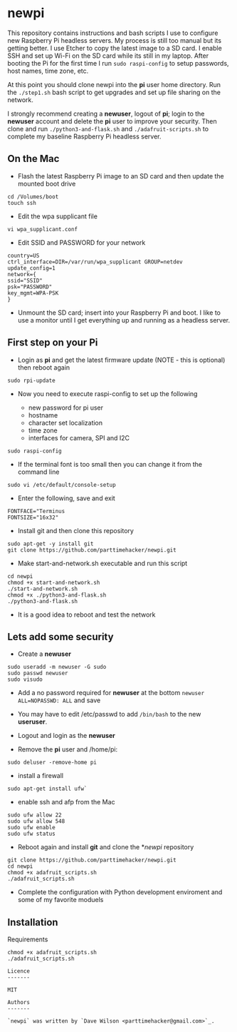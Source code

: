 # newpi

This repository contains instructions and bash scripts I use to configure new Raspberry Pi headless servers. My process is still too manual but its getting better. I use Etcher to copy the latest image to a SD card. I enable SSH and set up Wi-Fi on the SD card while its still in my laptop. After booting the Pi for the first time I run `sudo raspi-config` to setup passwords, host names, time zone, etc. 

At this point you should clone newpi into the **pi** user home directory. Run the `./step1.sh` bash script to get upgrades and set up file sharing on the network.

I strongly recommend creating a **newuser**, logout of **pi**; login to the **newuser** account and delete the **pi** user to improve your security. Then clone and run `./python3-and-flask.sh` and `./adafruit-scripts.sh` to complete my baseline Raspberry Pi headless server.

## On the Mac

- Flash the latest Raspberry Pi image to an SD card and then update the mounted boot drive

```
cd /Volumes/boot
touch ssh
```
- Edit the wpa supplicant file
```
vi wpa_supplicant.conf
```
- Edit SSID and PASSWORD for your network
```
country=US
ctrl_interface=DIR=/var/run/wpa_supplicant GROUP=netdev
update_config=1
network={
ssid="SSID"
psk="PASSWORD"
key_mgmt=WPA-PSK
}
```
- Unmount the SD card; insert into your Raspberry Pi and boot.  I like to use a monitor until I get everything up and running as a headless server. 

## First step on your Pi

- Login as **pi** and get the latest firmware update (NOTE - this is optional) then reboot again
```
sudo rpi-update
```
- Now you need to execute raspi-config to set up the following

  * new password for pi user
  * hostname 
  * character set localization
  * time zone
  * interfaces for camera, SPI and I2C
  
```
sudo raspi-config 
```

- If the terminal font is too small then you can change it from the command line
```
sudo vi /etc/default/console-setup 
```
- Enter the following, save and exit
```
FONTFACE="Terminus
FONTSIZE="16x32"
```

- Install git and then clone this repository
```
sudo apt-get -y install git
git clone https://github.com/parttimehacker/newpi.git
```
- Make start-and-network.sh executable and run this script
```
cd newpi
chmod +x start-and-network.sh
./start-and-network.sh
chmod +x ./python3-and-flask.sh
./python3-and-flask.sh
```
- It is a good idea to reboot and test the network

## Lets add some security

- Create a **newuser** 
```
sudo useradd -m newuser -G sudo
sudo passwd newuser
sudo visudo
```
- Add a no password required for **newuser** at the bottom `newuser ALL=NOPASSWD: ALL` and save
- You may have to edit /etc/passwd to add `/bin/bash` to the new **useruser**. 

- Logout and login as the **newuser**

- Remove the **pi** user and /home/pi:

`sudo deluser -remove-home pi`

- install a firewall

```
sudo apt-get install ufw`
```

- enable ssh and afp from the Mac

```
sudo ufw allow 22
sudo ufw allow 548
sudo ufw enable
sudo ufw status
```

- Reboot again and install **git** and clone the **newpi* repository

```
git clone https://github.com/parttimehacker/newpi.git
cd newpi
chmod +x adafruit_scripts.sh
./adafruit_scripts.sh
```

- Complete the configuration with Python development enviroment and some of my favorite moduels

     
Installation
------------
        
Requirements

```
chmod +x adafruit_scripts.sh
./adafruit_scripts.sh

Licence
-------

MIT

Authors
-------

`newpi` was written by `Dave Wilson <parttimehacker@gmail.com>`_.
